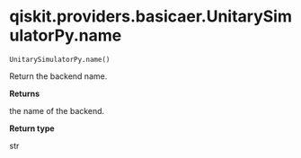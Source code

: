 # qiskit.providers.basicaer.UnitarySimulatorPy.name

`UnitarySimulatorPy.name()`

Return the backend name.

**Returns**

the name of the backend.

**Return type**

str
